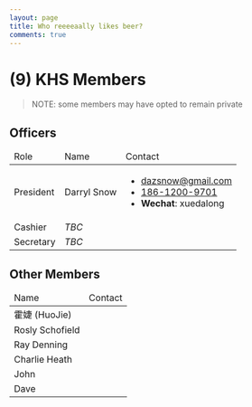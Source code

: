 ```yaml
---
layout: page
title: Who reeeeaally likes beer?
comments: true
---
```


# (9) KHS Members

> NOTE: some members may have opted to remain private

## Officers

<table>
	<thead>
		<tr>
			<td>Role</td>
			<td>Name</td>
			<td>Contact</td>
		</tr>
	</thead>
	<tbody>
		<tr>
			<td>President</td>
			<td>Darryl Snow</td>
			<td>
				<ul>
					<li><a href="mailto:dazsnow@gmail.com" title="Email Darryl">dazsnow@gmail.com</a></li>
					<li><a href="tel:18612009701" title="Phone Darryl">186-1200-9701</a></li>
					<li><strong>Wechat</strong>: xuedalong</li>
				</ul>
			</td>
		</tr>
		<tr>
			<td>Cashier</td>
			<td><i>TBC</i></td>
			<td></td>
		</tr>
		<tr>
			<td>Secretary</td>
			<td><i>TBC</i></td>
			<td></td>
		</tr>
	</tbody>
</table>

## Other Members

<table>
	<thead>
		<tr>
			<td>Name</td>
			<td>Contact</td>
		</tr>
	</thead>
	<tbody>
		<tr>
			<td>霍婕 (HuoJie)</td>
		</tr>
		<tr>
			<td>Rosly Schofield</td>
		</tr>
		<tr>
			<td>Ray Denning</td>
		</tr>
		<tr>
			<td>Charlie Heath</td>
		</tr>
		<tr>
			<td>John</td>
		</tr>
		<tr>
			<td>Dave</td>
		</tr>
	</tbody>
</table>